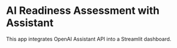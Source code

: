 # AI Readiness Assessment with Assistant

This app integrates OpenAI Assistant API into a Streamlit dashboard.